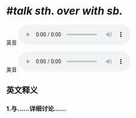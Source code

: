 # ***\#talk sth. over with sb.*** 
英音
<audio src="./media/talk sth. over with sb_AAC.aac" controls="controls"></audio>

美音
<audio src="./media/talk sth. over with sb2_AAC.aac" controls="controls"></audio>



  

英文释义
---
### 1.**与……详细讨论……**  


